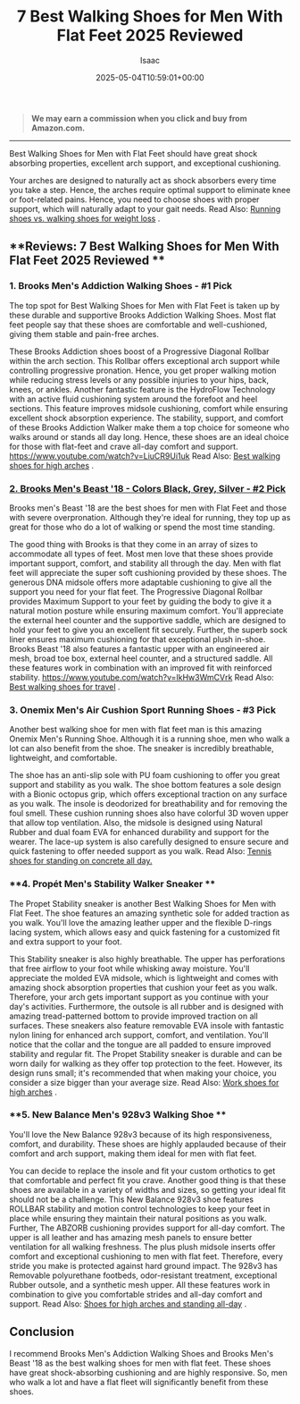 ﻿---
author: Isaac
layout: post
title: 7 Best Walking Shoes for Men With Flat Feet 2025 Reviewed
date: '2025-05-04T10:59:01+00:00'
categories:
- walking Shoes
tags: []
slug: /best-walking-shoes-for-men-with-flat-feet/
lastmod: 2025-05-07T12:21:26+03:00
---
> **We may earn a commission when you click and buy from Amazon.com.**
>

---
Best Walking Shoes for Men with Flat Feet should have great shock absorbing properties, excellent arch support, and exceptional cushioning.

Your arches are designed to naturally act as shock absorbers every time you take a step. Hence, the arches require optimal support to eliminate knee or foot-related pains.
Hence, you need to choose shoes with proper support, which will naturally adapt to your gait needs. Read Also:
[Running shoes vs. walking shoes for weight loss](https://pestpolicy.com/running-shoes-vs-walking-shoes-for-weight-loss/)
.
## **Reviews: 7 Best Walking Shoes for Men With Flat Feet 2025 Reviewed **
### **1. Brooks Men's Addiction Walking Shoes - #1 Pick**
The top spot for Best Walking Shoes for Men with Flat Feet is taken up by these durable and supportive Brooks Addiction Walking Shoes. Most flat feet people say that these shoes are comfortable and well-cushioned, giving them stable and pain-free arches.

These Brooks Addiction shoes boost of a Progressive Diagonal Rollbar within the arch section. This Rollbar offers exceptional arch support while controlling progressive pronation. Hence, you get proper walking motion while reducing stress levels or any possible injuries to your hips, back, knees, or ankles.
Another fantastic feature is the HydroFlow Technology with an active fluid cushioning system around the forefoot and heel sections. This feature improves midsole cushioning, comfort while ensuring excellent shock absorption experience.
The stability, support, and comfort of these Brooks Addiction Walker make them a top choice for someone who walks around or stands all day long. Hence, these shoes are an ideal choice for those with flat-feet and crave all-day comfort and support.
https://www.youtube.com/watch?v=LiuCR9Ui1uk
Read Also:
[Best walking shoes for high arches](https://pestpolicy.com/best-walking-shoes-for-high-arches/)
.
### [2. Brooks Men's Beast '18 - Colors Black, Grey, Silver - #2 Pick](https://www.amazon.com/dp/B077TD3C6G/?tag=p-policy-20)
Brooks men's Beast '18 are the best shoes for men with Flat Feet and those with severe overpronation. Although they're ideal for running, they top up as great for those who do a lot of walking or spend the most time standing.

The good thing with Brooks is that they come in an array of sizes to accommodate all types of feet. Most men love that these shoes provide important support, comfort, and stability all through the day.
Men with flat feet will appreciate the super soft cushioning provided by these shoes. The generous DNA midsole offers more adaptable cushioning to give all the support you need for your flat feet.
The Progressive Diagonal Rollbar provides Maximum Support to your feet by guiding the body to give it a natural motion posture while ensuring maximum comfort.
You'll appreciate the external heel counter and the supportive saddle, which are designed to hold your feet to give you an excellent fit securely. Further, the superb sock liner ensures maximum cushioning for that exceptional plush in-shoe.
Brooks Beast '18 also features a fantastic upper with an engineered air mesh, broad toe box, external heel counter, and a structured saddle. All these features work in combination with an improved fit with reinforced stability.
https://www.youtube.com/watch?v=IkHw3WmCVrk
Read Also:
[Best walking shoes for travel](https://pestpolicy.com/best-walking-shoes-travel/)
.
### **3. Onemix Men's Air Cushion Sport Running Shoes - #3 Pick**
Another best walking shoe for men with flat feet man is this amazing Onemix Men's Running Shoe. Although it is a running shoe, men who walk a lot can also benefit from the shoe. The sneaker is incredibly breathable, lightweight, and comfortable.


The shoe has an anti-slip sole with PU foam cushioning to offer you great support and stability as you walk.
The shoe bottom features a sole design with a Bionic octopus grip, which offers exceptional traction on any surface as you walk. The insole is deodorized for breathability and for removing the foul smell.
These cushion running shoes also have colorful 3D woven upper that allow top ventilation. Also, the midsole is designed using Natural Rubber and dual foam EVA for enhanced durability and support for the wearer.
The lace-up system is also carefully designed to ensure secure and quick fastening to offer needed support as you walk.
Read Also:
[Tennis shoes for standing on concrete all day.](https://pestpolicy.com/best-tennis-shoes-for-standing-on-concrete-all-day/)
### **4. Propét Men's Stability Walker Sneaker **
The Propet Stability sneaker is another Best Walking Shoes for Men with Flat Feet. The shoe features an amazing synthetic sole for added traction as you walk. You'll love the amazing leather upper and the flexible D-rings lacing system, which allows easy and quick fastening for a customized fit and extra support to your foot.

This Stability sneaker is also highly breathable. The upper has perforations that free airflow to your foot while whisking away moisture. You'll appreciate the molded EVA midsole, which is lightweight and comes with amazing shock absorption properties that cushion your feet as you walk. Therefore, your arch gets important support as you continue with your day's activities.
Furthermore, the outsole is all rubber and is designed with amazing tread-patterned bottom to provide improved traction on all surfaces. These sneakers also feature removable EVA insole with fantastic nylon lining for enhanced arch support, comfort, and ventilation. You'll notice that the collar and the tongue are all padded to ensure improved stability and regular fit.
The Propet Stability sneaker is durable and can be worn daily for walking as they offer top protection to the feet. However, its design runs small; it's recommended that when making your choice, you consider a  size bigger than your average size.
Read Also:
[Work shoes for high arches](https://pestpolicy.com/best-work-shoes-for-high-arches/)
.
### **5. New Balance Men's 928v3 Walking Shoe **
You'll love the New Balance 928v3 because of its high responsiveness, comfort, and durability. These shoes are highly applauded because of their comfort and arch support, making them ideal for men with flat feet.

You can decide to replace the insole and fit your custom orthotics to get that comfortable and perfect fit you crave. Another good thing is that these shoes are available in a variety of widths and sizes, so getting your ideal fit should not be a challenge.
This New Balance 928v3 shoe features ROLLBAR stability and motion control technologies to keep your feet in place while ensuring they maintain their natural positions as you walk. Further, The ABZORB cushioning provides support for all-day comfort.
The upper is all leather and has amazing mesh panels to ensure better ventilation for all walking freshness. The plus plush midsole inserts offer comfort and exceptional cushioning to men with flat feet. Therefore, every stride you make is protected against hard ground impact.
The 928v3 has Removable polyurethane footbeds, odor-resistant treatment, exceptional Rubber outsole, and a synthetic mesh upper. All these features work in combination to give you comfortable strides and all-day comfort and support.
Read Also:
[Shoes for high arches and standing all-day](https://pestpolicy.com/best-shoes-for-high-arches-and-standing-all-day/)
.
## Conclusion
I recommend Brooks Men's Addiction Walking Shoes and Brooks Men's Beast '18 as the best walking shoes for men with flat feet.
These shoes have great shock-absorbing cushioning and are highly responsive. So, men who walk a lot and have a flat fleet will significantly benefit from these shoes.
